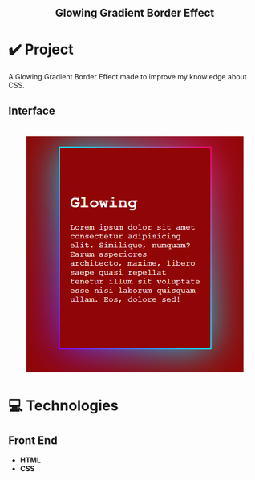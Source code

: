 <h2 align="center"> Glowing Gradient Border Effect </h2>

# ✔️ Project
A Glowing Gradient Border Effect made to improve my knowledge about CSS.

## Interface 
<h1 align="center">
    <img alt="Glowing Image" title="Glowing_Gradient_Interface" src="github/interface.PNG">
</h1>

# 💻 Technologies
## Front End
- **HTML**
- **CSS**
